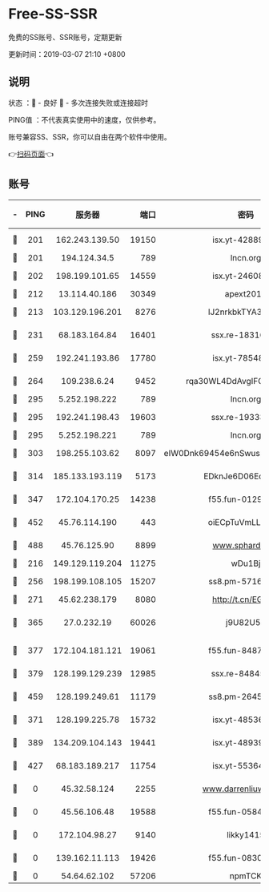 # Free-SS-SSR

免费的SS账号、SSR账号，定期更新

更新时间：2019-03-07 21:10 +0800

## 说明

状态     ：🙂 - 良好 🙁 - 多次连接失败或连接超时

PING值   ：不代表真实使用中的速度，仅供参考。

账号兼容SS、SSR，你可以自由在两个软件中使用。

👉[扫码页面](https://liesauer.github.io/Free-SS-SSR/)👈

## 账号

|-|PING|服务器|端口|密码|加密方式|区域|
|:----:|:----:|:-----:|-----:|:----:|:----:|:----:|
|🙂|201|162.243.139.50|19150|isx.yt-42889129|aes-256-cfb|US|
|🙂|201|194.124.34.5|789|lncn.org|rc4|JP|
|🙂|202|198.199.101.65|14559|isx.yt-24608045|aes-256-cfb|US|
|🙂|212|13.114.40.186|30349|apext2019|chacha20|JP|
|🙂|213|103.129.196.201|8276|lJ2nrkbkTYA30wv0|aes-256-cfb|US|
|🙂|231|68.183.164.84|16401|ssx.re-18316811|aes-256-cfb|US|
|🙂|259|192.241.193.86|17780|isx.yt-78548549|aes-256-cfb|US|
|🙂|264|109.238.6.24|9452|rqa30WL4DdAvgIFG6Fs3znzTa|aes-256-cfb|FR|
|🙂|295|5.252.198.222|789|lncn.org|rc4|JP|
|🙂|295|192.241.198.43|19603|ssx.re-19333093|aes-256-cfb|US|
|🙂|295|5.252.198.221|789|lncn.org|rc4|JP|
|🙂|303|198.255.103.62|8097|eIW0Dnk69454e6nSwuspv9DmS201tQ0D|aes-256-cfb|US|
|🙂|314|185.133.193.119|5173|EDknJe6D06EoWDaw|aes-256-cfb|US|
|🙂|347|172.104.170.25|14238|f55.fun-01292218|aes-256-cfb|SG|
|🙂|452|45.76.114.190|443|oiECpTuVmLLxk4Ts|aes-256-cfb|AU|
|🙂|488|45.76.125.90|8899|www.sphard.com|aes-256-cfb|AU|
|🙂|216|149.129.119.204|11275|wDu1Bj|rc4-md5|HK|
|🙂|256|198.199.108.105|15207|ss8.pm-57164721|aes-256-cfb|US|
|🙂|271|45.62.238.179|8080|http://t.cn/EGJIyrl|rc4-md5|CA|
|🙂|365|27.0.232.19|60026|j9U82U53|xchacha20-ietf-poly1305|HK|
|🙂|377|172.104.181.121|19061|f55.fun-84870600|aes-256-cfb|SG|
|🙂|379|128.199.129.239|12985|ssx.re-84845857|aes-256-cfb|SG|
|🙂|459|128.199.249.61|11179|ss8.pm-26454231|aes-256-cfb|SG|
|🙁|371|128.199.225.78|15732|isx.yt-48536641|aes-256-cfb|SG|
|🙁|389|134.209.104.143|19441|isx.yt-48939965|aes-256-cfb|SG|
|🙁|427|68.183.189.217|11754|isx.yt-55364676|aes-256-cfb|SG|
|🙁|0|45.32.58.124|2255|www.darrenliuwei.com|aes-256-cfb|JP|
|🙁|0|45.56.106.48|19588|f55.fun-05844532|aes-256-cfb|US|
|🙁|0|172.104.98.27|9140|likky1415|aes-256-cfb|JP|
|🙁|0|139.162.11.113|19426|f55.fun-08309291|aes-256-cfb|SG|
|🙁|0|54.64.62.102|57206|npmTCK|rc4-md5|JP|
